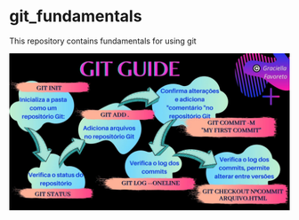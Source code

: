 # git_fundamentals
This repository contains fundamentals for using git

<p align="center">
  <img src="git_guide_gf.jpg" width="850" title="git guide">
</p>

